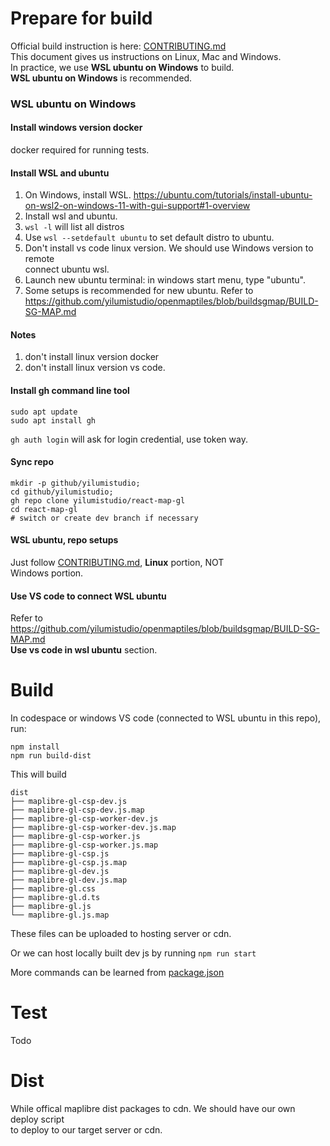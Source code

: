 # Prepare for build
Official build instruction is here: [CONTRIBUTING.md](../CONTRIBUTING.md)  
This document gives us instructions on Linux, Mac and Windows.  
In practice, we use **WSL ubuntu on Windows** to build.  
**WSL ubuntu on Windows** is recommended.  

### WSL ubuntu on Windows
#### Install windows version docker
docker required for running tests.
#### Install WSL and ubuntu
1. On Windows, install WSL. https://ubuntu.com/tutorials/install-ubuntu-on-wsl2-on-windows-11-with-gui-support#1-overview  
2. Install wsl and ubuntu.   
3. `wsl -l` will list all distros
4. Use `wsl --setdefault ubuntu` to set default distro to ubuntu.
5. Don't install vs code linux version. We should use Windows version to remote  
   connect ubuntu wsl.
6. Launch new ubuntu terminal: in windows start menu, type "ubuntu".
7. Some setups is recommended for new ubuntu. Refer to https://github.com/yilumistudio/openmaptiles/blob/buildsgmap/BUILD-SG-MAP.md  
#### Notes
1. don't install linux version docker
2. don't install linux version vs code.
#### Install gh command line tool
```
sudo apt update
sudo apt install gh
```
`gh auth login` will ask for login credential, use token way.
#### Sync repo
```cd ~; 
mkdir -p github/yilumistudio; 
cd github/yilumistudio;
gh repo clone yilumistudio/react-map-gl 
cd react-map-gl
# switch or create dev branch if necessary
```
#### WSL ubuntu, repo setups
Just follow [CONTRIBUTING.md](../CONTRIBUTING.md), **Linux** portion, NOT  
Windows portion.  

#### Use VS code to connect WSL ubuntu
Refer to https://github.com/yilumistudio/openmaptiles/blob/buildsgmap/BUILD-SG-MAP.md   
**Use vs code in wsl ubuntu** section.

# Build
In codespace or windows VS code (connected to WSL ubuntu in this repo), run:
```
npm install
npm run build-dist
``` 
This will build 
```
dist
├── maplibre-gl-csp-dev.js
├── maplibre-gl-csp-dev.js.map
├── maplibre-gl-csp-worker-dev.js
├── maplibre-gl-csp-worker-dev.js.map
├── maplibre-gl-csp-worker.js
├── maplibre-gl-csp-worker.js.map
├── maplibre-gl-csp.js
├── maplibre-gl-csp.js.map
├── maplibre-gl-dev.js
├── maplibre-gl-dev.js.map
├── maplibre-gl.css
├── maplibre-gl.d.ts
├── maplibre-gl.js
└── maplibre-gl.js.map
```
These files can be uploaded to hosting server or cdn.  

Or we can host locally built dev js by running `npm run start`  

More commands can be learned from [package.json](../package.json)  

# Test
Todo

# Dist
While offical maplibre dist packages to cdn. We should have our own deploy script  
to deploy to our target server or cdn.